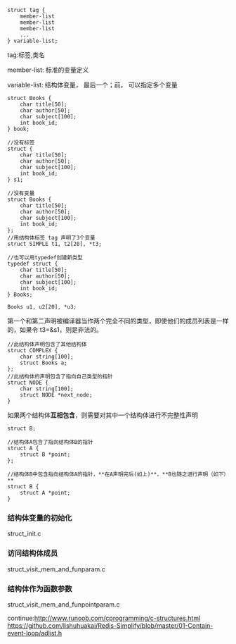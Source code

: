```
struct tag {
    member-list
    member-list
    member-list
    ...
} variable-list;
```

tag:标签,类名

member-list: 标准的变量定义

variable-list: 结构体变量， 最后一个；前， 可以指定多个变量

```
struct Books {
    char title[50];
    char author[50];
    char subject[100];
    int book_id;
} book;

```

```
//没有标签
struct {
    char title[50];
    char author[50];
    char subject[100];
    int book_id;
} s1;

//没有变量
struct Books {
    char title[50];
    char author[50];
    char subject[100];
    int book_id;
};
//用结构体标签 tag 声明了3个变量
struct SIMPLE t1, t2[20], *t3;

//也可以用typedef创建新类型
typedef struct {
    char title[50];
    char author[50];
    char subject[100];
    int book_id;
} Books;

Books u1, u2[20], *u3;

```

第一个和第二声明被编译器当作两个完全不同的类型，即使他们的成员列表是一样的，如果令 t3=&s1，则是非法的。

```
//此结构体声明包含了其他结构体
struct COMPLEX {
    char string[100];
    struct Books a;
};
//此结构体的声明包含了指向自己类型的指针
struct NODE {
    char string[100];
    struct NODE *next_node;
}
```

如果两个结构体**互相包含**，则需要对其中一个结构体进行不完整性声明
```
struct B;

//结构体A包含了指向结构体B的指针
struct A {
    struct B *point;
};

//结构体B中包含指向结构体A的指针，**在A声明完后(如上)**，**B也随之进行声明（如下）**
struct B {
    struct A *point;
}

```


### 结构体变量的初始化  

struct_init.c

### 访问结构体成员

struct_visit_mem_and_funparam.c

### 结构体作为函数参数  

struct_visit_mem_and_funpointparam.c








continue:http://www.runoob.com/cprogramming/c-structures.html
https://github.com/lishuhuakai/Redis-Simplify/blob/master/01-Contain-event-loop/adlist.h
